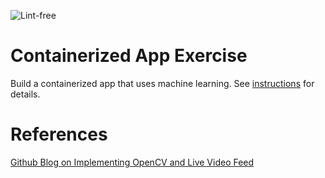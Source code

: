 ![Lint-free](https://github.com/nyu-software-engineering/containerized-app-exercise/actions/workflows/lint.yml/badge.svg)

# Containerized App Exercise

Build a containerized app that uses machine learning. See [instructions](./instructions.md) for details.

# References

[Github Blog on Implementing OpenCV and Live Video Feed](https://github.com/google/mediapipe/issues/4448)
